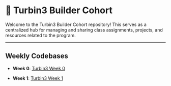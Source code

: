 # 🚀 Turbin3 Builder Cohort
Welcome to the Turbin3 Builder Cohort repository! This serves as a centralized hub for managing and sharing class assignments, projects, and resources related to the program.

---

## Weekly Codebases

- **Week 0**: [Turbin3 Week 0](https://github.com/priyanshpatel18/Q3_25_Builder_priyanshpatel18/tree/main/prereq-assignment)

- **Week 1**: [Turbin3 Week 1](https://github.com/priyanshpatel18/Q3_25_Builder_priyanshpatel18/tree/main/week-1)